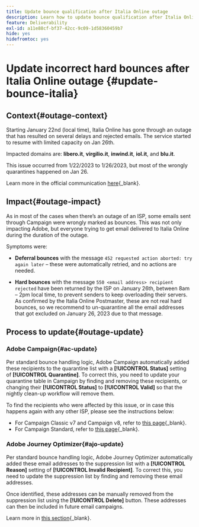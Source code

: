 ```yaml
---
title: Update bounce qualification after Italia Online outage
description: Learn how to update bounce qualification after Italia Online outage
feature: Deliverability
exl-id: a11e88cf-bf37-42cc-9c09-1d58360459b7
hide: yes
hidefromtoc: yes
---
```

# Update incorrect hard bounces after Italia Online outage {#update-bounce-italia}

## Context{#outage-context}

Starting January 22nd (local time), Italia Online has gone through an outage that has resulted on several delays and rejected emails. The service started to resume with limited capacity on Jan 26th. 

Impacted domains are: **libero.it**, **virgilio.it**, **inwind.it**, **iol.it**, and **blu.it**.

This issue occurred from 1/22/2023 to 1/26/2023, but most of the wrongly quarantines happened on Jan 26. 

Learn more in the official communication [here](https://tecnologia.libero.it/avviato-il-ritorno-online-di-libero-mail-e-virgilio-mail-66832){_blank}.


## Impact{#outage-impact}

As in most of the cases when there’s an outage of an ISP, some emails sent through Campaign were wrongly marked as bounces. This was not only impacting Adobe, but everyone trying to get email delivered to Italia Online during the duration of the outage.

Symptoms were:

* **Deferral bounces** with the message `452 requested action aborted: try again later` – these were automatically retried, and no actions are needed.

* **Hard bounces** with the message `550 <email address> recipient rejected` have been returned by the ISP on January 26th, between 8am – 2pm local time, to prevent senders to keep overloading their servers. As confirmed by the Italia Online Postmaster, these are not real hard bounces, so we recommend to un-quarantine all the email addresses that got excluded on January 26, 2023 due to that message.

## Process to update{#outage-update}

### Adobe Campaign{#ac-update}

Per standard bounce handling logic, Adobe Campaign automatically added these recipients to the quarantine list with a **[!UICONTROL Status]** setting of **[!UICONTROL Quarantine]**. To correct this, you need to update your quarantine table in Campaign by finding and removing these recipients, or changing their **[!UICONTROL Status]** to **[!UICONTROL Valid]** so that the nightly clean-up workflow will remove them. 

To find the recipients who were affected by this issue, or in case this happens again with any other ISP, please see the instructions below:

* For Campaign Classic v7 and Campaign v8, refer to [this page](https://experienceleague.adobe.com/docs/campaign-classic/using/sending-messages/monitoring-deliveries/understanding-quarantine-management.html?lang=en#unquarantine-bulk){_blank}.
* For Campaign Standard, refer to [this page](https://experienceleague.adobe.com/docs/campaign-standard/using/testing-and-sending/monitoring-messages/understanding-quarantine-management.html?lang=en#unquarantine-bulk){_blank}.

### Adobe Journey Optimizer{#ajo-update}

Per standard bounce handling logic, Adobe Journey Optimizer automatically added these email addresses to the suppression list with a **[!UICONTROL Reason]** setting of **[!UICONTROL Invalid Recipient]**. To correct this, you need to update the suppression list by finding and removing these email addresses. 

Once identified, these addresses can be manually removed from the suppression list using the **[!UICONTROL Delete]** button. These addresses can then be included in future email campaigns. 

Learn more in [this section](https://experienceleague.adobe.com/docs/journey-optimizer/using/configuration/monitor-reputation/manage-suppression-list.html#remove-from-suppression-list){_blank}.

